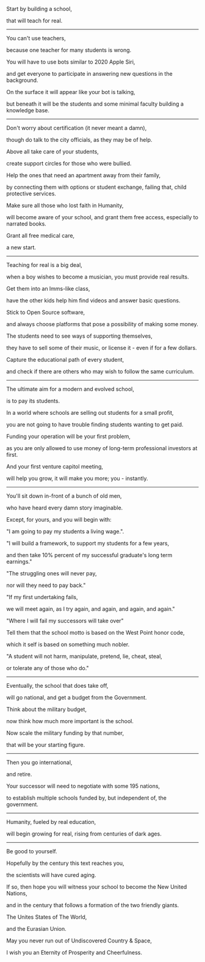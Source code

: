 Start by building a school,

that will teach for real.

---

You can't use teachers,

because one teacher for many students is wrong.

You will have to use bots similar to 2020 Apple Siri,

and get everyone to participate in answering new questions in the background.

On the surface it will appear like your bot is talking,

but beneath it will be the students and some minimal faculty building a knowledge base.

---

Don't worry about certification (it never meant a damn),

though do talk to the city officials, as they may be of help.

Above all take care of your students,

create support circles for those who were bullied.

Help the ones that need an apartment away from their family,

by connecting them with options or student exchange, failing that, child protective services.

Make sure all those who lost faith in Humanity,

will become aware of your school, and grant them free access, especially to narrated books.

Grant all free medical care,

a new start.

---

Teaching for real is a big deal,

when a boy wishes to become a musician, you must provide real results.

Get them into an lmms-like class,

have the other kids help him find videos and answer basic questions.

Stick to Open Source software,

and always choose platforms that pose a possibility of making some money.

The students need to see ways of supporting themselves,

they have to sell some of their music, or license it - even if for a few dollars.

Capture the educational path of every student,

and check if there are others who may wish to follow the same curriculum.

---

The ultimate aim for a modern and evolved school,

is to pay its students.

In a world where schools are selling out students for a small profit,

you are not going to have trouble finding students wanting to get paid.

Funding your operation will be your first problem,

as you are only allowed to use money of long-term professional investors at first.

And your first venture capitol meeting,

will help you grow, it will make you more; you - instantly.

---

You'll sit down in-front of a bunch of old men,

who have heard every damn story imaginable.

Except, for yours, and you will begin with:

"I am going to pay my students a living wage.".

"I will build a framework, to support my students for a few years,

and then take 10% percent of my successful graduate's long term earnings."

"The struggling ones will never pay,

nor will they need to pay back."

"If my first undertaking fails,

we will meet again, as I try again, and again, and again, and again."

"Where I will fail my successors will take over"

Tell them that the school motto is based on the West Point honor code,

which it self is based on something much nobler.

"A student will not harm, manipulate, pretend, lie, cheat, steal,

or tolerate any of those who do."

---

Eventually, the school that does take off,

will go national, and get a budget from the Government.

Think about the military budget,

now think how much more important is the school.

Now scale the military funding by that number,

that will be your starting figure.

---

Then you go international,

and retire.

Your successor will need to negotiate with some 195 nations,

to establish multiple schools funded by, but independent of, the government.

---

Humanity, fueled by real education,

will begin growing for real, rising from centuries of dark ages.

---

Be good to yourself.

Hopefully by the century this text reaches you,

the scientists will have cured aging.

If so, then hope you will witness your school to become the New United Nations,

and in the century that follows a formation of the two friendly giants.

The Unites States of The World,

and the Eurasian Union.

May you never run out of Undiscovered Country & Space,

I wish you an Eternity of Prosperity and Cheerfulness.
